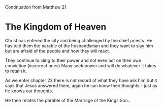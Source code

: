 Continuation from Matthew 21

# The Kingdom of Heaven

Christ has entered the city and being challenged by the chief priests.
He has told them the parable of the husbandsman and they want to slay him but are afraid of the people and how they will react.

They continue to cling to their power and not even act on their own conviction (incorrect ones)
Many seek power and will do whatever it takes to retain it.

As we enter chapter 22 there is not record of what they have ask him but it says that Jesus answered them, again he can know their thoughts - just as he knows our thoughts.

He then relates the parable of the Marriage of the Kings Son..


